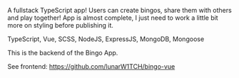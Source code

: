 A fullstack TypeScript app! Users can create bingos, share them with others and play together! App is almost complete, I just need to work a little bit more on styling before publishing it.

TypeScript, Vue, SCSS, NodeJS, ExpressJS, MongoDB, Mongoose

This is the backend of the Bingo App.

See frontend: https://github.com/lunarW1TCH/bingo-vue

